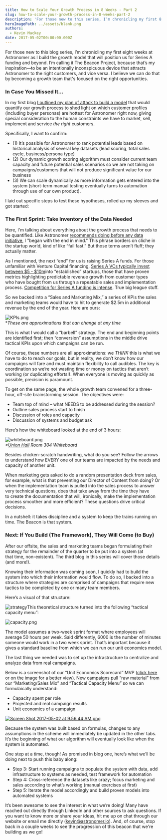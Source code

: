 ```yaml
---
title: How to Scale Your Growth Process in 8 Weeks - Part 2
slug: how-to-scale-your-growth-process-in-8-weeks-part-2
description: 'For those new to this series, I’m chronicling my first 8 weeks at Astronomer as I build the growth model that will position us for Series A funding and beyond.'
heroImagePath: ../assets/blank.png
authors:
  - Kevin Mackey
date: 2017-05-02T00:00:00.000Z
---
```


For those new to this blog series, I’m chronicling my first eight weeks at Astronomer as I build the growth model that will position us for Series A funding and beyond. I’m calling it The Beacon Project, because that’s my inspiration—to be an intentionally inconspicuous device that attracts Astronomer to the right customers, and vice versa. I believe we can do that by becoming a growth team that's focused on&nbsp;the right opportunities.&nbsp;

### In Case You Missed It...

In my first blog [I outlined my plan of attack to build a model](https://www.astronomer.io/blog/how-to-scale-your-growth-process-in-8-weeks) that would quantify our growth process to shed light on which customer profiles (including buyer personas) are hottest for Astronomer right now, giving special consideration to the human constraints we have to market, sell, implement and service _the right_ customers.

Specifically, I want to confirm:

- (1) It’s possible for Astronomer to rank potential leads based on historical analysis of several key datasets (lead scoring, total sales cycle, business/persona type)
- (2) Our dynamic growth scoring algorithm must consider current team capacity and future potential sales scenarios so we are not taking on campaigns/customers that will not produce significant value for our business
- (3) We can scale dynamically as more information gets entered into the system (short-term manual testing eventually turns to automation through use of our own product).

I laid out specific steps to test these hypotheses, rolled up my sleeves and got started:

### The First Sprint: Take Inventory of the Data Needed

Here, I'm talking about everything about the growth process that needs to be quantified. Like Astronomer&nbsp;[recommends doing before any data initiative](https://www.astronomer.io/blog/five-steps-to-take-before-kicking-off-a-clickstream-data-initiative), I "began with the end in mind." This phrase borders on cliche in the startup world, kind of like “fail fast.” But those terms aren’t fluff; they actually matter.

As I mentioned, the next “end” for us is raising Series A funds.&nbsp;For those unfamiliar with Venture Capital financing, [Series A VCs typically invest between $5 - $10m](https://bothsidesofthetable.com/what-is-the-definition-of-a-seed-round-or-an-a-round-2cf20264297c)into “established” startups, those that have proven metrics highlighting predictable revenue growth from customer types who&nbsp;have bought from us through a repeatable sales and implementation process. [Competition for Series A funding is intense](https://bothsidesofthetable.com/getting-back-your-series-a-mojo-eb137a816f48). True big league stuff.

So we backed into a “Sales and Marketing Mix,” a series of KPIs the sales and marketing teams would have to hit to generate $2.5m in additional revenue by the end of the year. Here are ours:

![KPIs.png](../assets/KPIs.png)  
\*_These are approximations that can change at any time_

This is what I would call a “barbell” strategy. The end and beginning points are identified first; then “conversion” assumptions in the middle drive tactical KPIs upon which campaigns can be run.

Of course, these numbers are all approximations: we _THINK_ this is what we have to do to reach our goals, but in reality, we don’t know how our campaigns will fare and must&nbsp;maintain flexibility to call audibles. The key is coordination so we’re not wasting time or money on tactics that aren’t working (or duplicating efforts!). When everyone is moving as quickly as possible, precision is paramount.

To get on the same page, the whole growth team convened for a three-hour, off-site brainstorming session. The objectives were:

- Team top of mind – what NEEDS to be addressed during the session?
- Outline sales process start to finish 
- Discussion of roles and capacity 
- Discussion of systems and budget ask

Here’s how the whiteboard looked at the end of 3 hours:

![whiteboard.png](../assets/whiteboard.png)  
_\*[Union Hall](https://unionhallcincy.com/) Room 304 Whiteboard_

Besides chicken-scratch handwriting, what do you see? Follow the arrows to understand how EVERY one of our teams are impacted by the needs and capacity of another unit.

When marketing gets asked to do a random presentation deck from sales, for example, what is that preventing our Director of Content from doing? Or when the implementation team is pulled into the sales process to answer very technical questions, does that take away from the time they have to&nbsp;create the documentation that will, ironically, make the implementation process smoother and more efficient? These questions drive&nbsp;critical decisions.

In a nutshell: it takes discipline and a system to keep the trains running on time. The Beacon is that system.

### Next: If You Build (The Framework), They Will Come (to Buy)

After our offsite, the sales and marketing teams began formulating their strategy for the remainder of the quarter to be put into a system (at that&nbsp;time, non-existent). The third blog in this series will cover those details (and more!).

Knowing their&nbsp;information was coming soon, I quickly had to build the system into which their information would flow. To do so, I backed into a structure where strategies are comprised of campaigns that require new tactics to be completed by one or many team members.

Here’s a visual of that structure:

![strategy](../assets/ScreenShot2017-05-02at10.03.47AM.png "strategy")This theoretical structure turned into the following “tactical capacity menu”:

![capacity.png](../assets/capacity.png)

The model assumes a two-week sprint format where employees will average 50 hours per week. Said differently, 6000 is the number of minutes someone would work in a two week sprint. That’s important because it gives a standard baseline from which we can run our unit economics model.

The last thing we needed was to set up the infrastructure to centralize and analyze data from real campaigns.

Below is a screenshot of our “Unit Economics Scorecard” MVP ([click here](https://docs.google.com/a/astronomer.io/spreadsheets/d/1hKq2b29u7ahFrkWqjIHFEYhMb9JBxlp0sAO4PVahSwY/edit?usp=sharing) or on the image for a better view). New campaigns pull “raw material” from our “Marketing/Sales Mix” and “Tactical Capacity Menu” so we can formulaically understand:

- Capacity spent per role
- Projected and real campaign results
- Unit economics of a campaign

[![Screen Shot 2017-05-02 at 9.56.44 AM.png](../assets/ScreenShot2017-05-02at9.56.44AM.png)](https://docs.google.com/a/astronomer.io/spreadsheets/d/1hKq2b29u7ahFrkWqjIHFEYhMb9JBxlp0sAO4PVahSwY/edit?usp=sharing)

Because the system was built based on formulas, changes to any assumptions in the scheme will immediately be updated in the other tabs. It’s the beginning of what our algorithm will eventually look like when the system is automated.

One step at a time, though! As promised in blog one, here’s what we’ll be doing next to push this baby along:

- Step 3: Start running campaigns to populate the system with data, add infrastructure to systems as needed, test framework for automation
- Step 4: Cross-reference the datasets like crazy; focus marketing and sales according to what’s working (manual exercises at first)
- Step 5: Iterate the model accordingly and build proven models into automated systems

It’s been awesome to see the interest in what we’re doing! Many have reached out directly through LinkedIn and other sources to ask questions. If you want to know more or share your ideas, hit me up on chat through our website or email me directly ([kevin@astronomer.io](mailto:kevin@astronomer.io)).&nbsp;And, of course, stop back in a couple weeks to see the progression of&nbsp;this beacon that we're building as we go!

